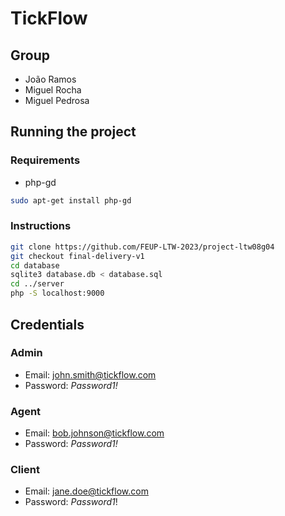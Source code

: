 # TickFlow

## Group
- João Ramos 
- Miguel Rocha
- Miguel Pedrosa 


## Running the project

### Requirements

- php-gd
```bash
sudo apt-get install php-gd
```


### Instructions

```bash
git clone https://github.com/FEUP-LTW-2023/project-ltw08g04
git checkout final-delivery-v1
cd database
sqlite3 database.db < database.sql
cd ../server
php -S localhost:9000
```

## Credentials

### Admin
- Email: john.smith@tickflow.com
- Password: *Password1!*

### Agent
- Email: bob.johnson@tickflow.com
- Password: *Password1!*

### Client
- Email: jane.doe@tickflow.com
- Password: *Password1*!
